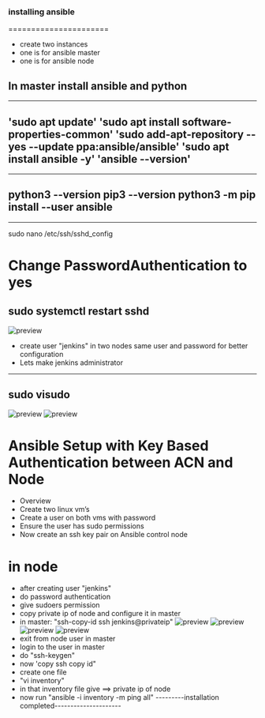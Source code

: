 ### installing ansible
======================

* create two instances
* one is for ansible master
* one is for ansible node
## In master install ansible and python
---
 'sudo apt update'
 'sudo apt install software-properties-common'
 'sudo add-apt-repository --yes --update ppa:ansible/ansible'
 'sudo apt install ansible -y'
 'ansible --version'
---
---
 python3 --version
 pip3 --version
 python3 -m pip install --user ansible
---
---
 sudo nano /etc/ssh/sshd_config
# Change PasswordAuthentication to yes
 sudo systemctl restart sshd
---
![preview](image.jpg)
* create user "jenkins" in two nodes same user and password for better configuration
* Lets make jenkins administrator
---
sudo visudo
---
![preview](image.png)
![preview](image.png)
# Ansible Setup with Key Based Authentication between ACN and Node
* Overview
* Create two linux vm’s
* Create a user on both vms with password
* Ensure the user has sudo permissions
* Now create an ssh key pair on Ansible control node

# in node
* after creating user "jenkins"
* do password authentication
* give sudoers permission
* copy private ip of node and configure it in master
* in master: "ssh-copy-id ssh jenkins@privateip"
![preview](image.png)
![preview](image.png)
![preview](image.png)
![preview](image.png)
* exit from  node user in master
* login to the user in master
* do "ssh-keygen"
* now 'copy ssh copy id"
* create one file
* "vi inventory"
* in that inventory file give ==> private ip of node
* now run "ansible -i inventory -m ping all"
---------installation completed---------------------

